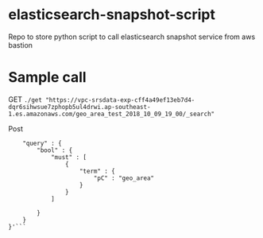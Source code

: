 # elasticsearch-snapshot-script
Repo to store python script to call elasticsearch snapshot service from aws bastion



# Sample call
GET
```./get "https://vpc-srsdata-exp-cff4a49ef13eb7d4-dqr6sihwsue7zphopb5ul4drwi.ap-southeast-1.es.amazonaws.com/geo_area_test_2018_10_09_19_00/_search"```

Post
```./post 'https://vpc-srsdata-exp-cff4a49ef13eb7d4-dqr6sihwsue7zphopb5ul4drwi.ap-southeast-1.es.amazonaws.com/geo_area_test_2018_10_09_19_00/_search' '{
    "query" : {
        "bool" : {
            "must" : [
                {
                    "term" : {
                        "pC" : "geo_area"
                    }
                }
            ]
        
        }
    }
}'```
